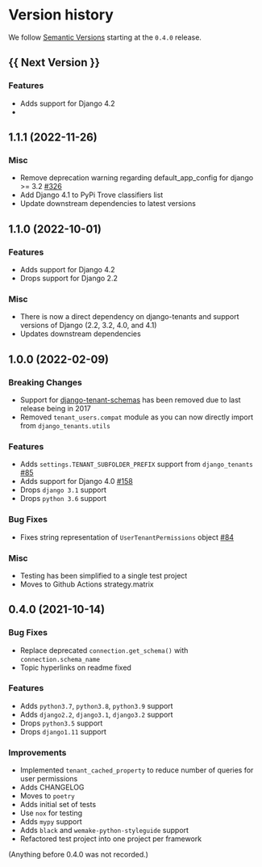 # Version history

We follow [Semantic Versions](https://semver.org/) starting at the `0.4.0` release.

## {{ Next Version }}

### Features

- Adds support for Django 4.2
-

## 1.1.1 (2022-11-26)

### Misc

- Remove deprecation warning regarding default_app_config for django >= 3.2 [#326](https://github.com/Corvia/django-tenant-users/pull/326)
- Add Django 4.1 to PyPi Trove classifiers list
- Update downstream dependencies to latest versions

## 1.1.0 (2022-10-01)

### Features

- Adds support for Django 4.2
- Drops support for Django 2.2

### Misc

- There is now a direct dependency on django-tenants and support versions of Django (2.2, 3.2, 4.0, and 4.1)
- Updates downstream dependencies

## 1.0.0 (2022-02-09)

### Breaking Changes

- Support for [django-tenant-schemas](https://github.com/bernardopires/django-tenant-schemas) has been removed due to last release being in 2017
- Removed `tenant_users.compat` module as you can now directly import from `django_tenants.utils`

### Features

- Adds `settings.TENANT_SUBFOLDER_PREFIX` support from `django_tenants` [#85](https://github.com/Corvia/django-tenant-users/issues/85)
- Adds support for Django 4.0 [#158](https://github.com/Corvia/django-tenant-users/issues/158)
- Drops `django 3.1` support
- Drops `python 3.6` support

### Bug Fixes

- Fixes string representation of `UserTenantPermissions` object [#84](https://github.com/Corvia/django-tenant-users/issues/84)

### Misc

- Testing has been simplified to a single test project
- Moves to Github Actions strategy.matrix

## 0.4.0 (2021-10-14)

### Bug Fixes

- Replace deprecated `connection.get_schema()` with `connection.schema_name`
- Topic hyperlinks on readme fixed

### Features

- Adds `python3.7`, `python3.8`, `python3.9` support
- Adds `django2.2`, `django3.1`, `django3.2` support
- Drops `python3.5` support
- Drops `django1.11` support

### Improvements

- Implemented `tenant_cached_property` to reduce number of queries for user permissions
- Adds CHANGELOG
- Moves to `poetry`
- Adds initial set of tests
- Use `nox` for testing
- Adds `mypy` support
- Adds `black` and `wemake-python-styleguide` support
- Refactored test project into one project per framework

(Anything before 0.4.0 was not recorded.)
